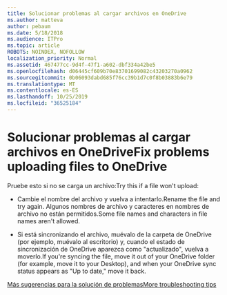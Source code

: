 ```yaml
---
title: Solucionar problemas al cargar archivos en OneDrive
ms.author: matteva
author: pebaum
ms.date: 5/18/2018
ms.audience: ITPro
ms.topic: article
ROBOTS: NOINDEX, NOFOLLOW
localization_priority: Normal
ms.assetid: 467477cc-9d4f-47f1-a602-dbf334a42be5
ms.openlocfilehash: d06445cf609b70e83701699082c43203270a0962
ms.sourcegitcommit: 0b06093dabd685f76cc39b1d7c0f8b03883b6e79
ms.translationtype: MT
ms.contentlocale: es-ES
ms.lasthandoff: 10/25/2019
ms.locfileid: "36525184"
---
```

# <a name="fix-problems-uploading-files-to-onedrive"></a><span data-ttu-id="a67a9-102">Solucionar problemas al cargar archivos en OneDrive</span><span class="sxs-lookup"><span data-stu-id="a67a9-102">Fix problems uploading files to OneDrive</span></span>

<span data-ttu-id="a67a9-103">Pruebe esto si no se carga un archivo:</span><span class="sxs-lookup"><span data-stu-id="a67a9-103">Try this if a file won't upload:</span></span>
  
- <span data-ttu-id="a67a9-104">Cambie el nombre del archivo y vuelva a intentarlo.</span><span class="sxs-lookup"><span data-stu-id="a67a9-104">Rename the file and try again.</span></span> <span data-ttu-id="a67a9-105">Algunos nombres de archivo y caracteres en nombres de archivo no están permitidos.</span><span class="sxs-lookup"><span data-stu-id="a67a9-105">Some file names and characters in file names aren't allowed.</span></span> 
    
- <span data-ttu-id="a67a9-106">Si está sincronizando el archivo, muévalo de la carpeta de OneDrive (por ejemplo, muévalo al escritorio) y, cuando el estado de sincronización de OneDrive aparezca como "actualizado", vuelva a moverlo.</span><span class="sxs-lookup"><span data-stu-id="a67a9-106">If you're syncing the file, move it out of your OneDrive folder (for example, move it to your Desktop), and when your OneDrive sync status appears as "Up to date," move it back.</span></span> 
    
[<span data-ttu-id="a67a9-107">Más sugerencias para la solución de problemas</span><span class="sxs-lookup"><span data-stu-id="a67a9-107">More troubleshooting tips</span></span>](https://go.microsoft.com/fwlink/?linkid=873155)
  

